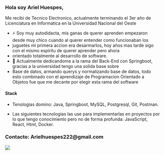 ### Hola soy Ariel Huespes,

Me recibi de Tecnico Electronico, actualmente terminando el 3er año de Licenciatura en Informatica en la Universidad Nacional del Oeste

- ⚡ Soy muy autodidacta, mis ganas de querer aprenden empezaron desde muy chico cuando al querer entender como funcionaban los
- juguetes mi primera accion era desarmarlos, hoy años mas tarde sigo con el mismo espiritu de querer aprender pero ahora
- orientado totalmente al desarrollo de software.
- 🔭 Actualmente dedicandome a la rama del Back-End con Springboot, gracias a la universidad tengo una solida base sobre
- Base de datos, armando querys y normalizando base de datos, todo esto combinado con el aprendizaje de Programacion Orientado a
  Objetos fue que me decante por elegir esta rama del software


<h4> Stack </h4>
<span> 
  
  - Tenologias domino: Java, Springboot, MySQL, Postgresql, Git, Postman.
    
  - Las siguientes tecnologias las use para implementarlas en proyectos por lo que tengo conocimiento pero no de forma profunda: JavaScript,  React, Html, Docker. 
  <h3>
    Contacto: Arielhuespes222@gmail.com
  </h3>
</span>


<a target="_blank" href="https://www.linkedin.com/in/ariel-huespes/"><img src="https://img.shields.io/badge/-LinkedIn-0077B5?style=for-the-badge&logo=Linkedin&logoColor=white"></img></a>
<br>
</p>
